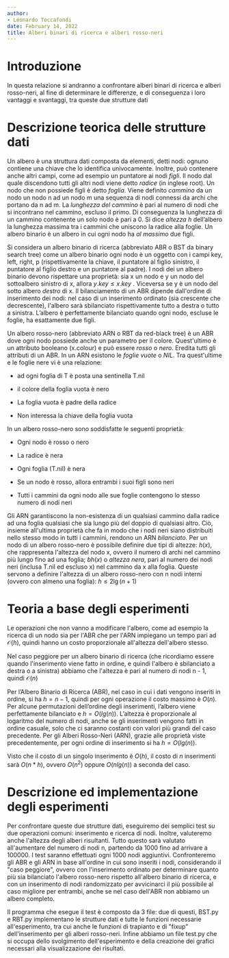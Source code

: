 ```yaml
---
author:
- Leonardo Toccafondi   
date: February 14, 2022
title: Alberi binari di ricerca e alberi rosso-neri
---
```


# Introduzione

In questa relazione si andranno a confrontare alberi binari di ricerca e alberi rosso-neri, al fine di determinare le differenze, e di conseguenza i loro vantaggi e svantaggi, tra queste due strutture dati

# Descrizione teorica delle strutture dati

Un albero è una struttura dati composta da elementi, detti nodi: ognuno contiene una chiave che lo identifica univocamente. Inoltre, può contenere anche altri campi, come ad esempio un puntatore ai nodi *figli*. Il nodo dal quale discendono tutti gli altri nodi viene detto *radice* (in inglese root). Un nodo che non possiede figli è detto *foglia*. Viene definito *cammino* da un nodo un nodo n ad un nodo m una sequenza di nodi connessi da archi che portano da n ad m. La *lunghezza del cammino* è pari al numero di nodi che si incontrano nel cammino, escluso il primo. Di conseguenza la lunghezza di un cammino contenente un solo nodo è pari a 0. Si dice *altezza* $h$ dell’albero la lunghezza
massima tra i cammini che uniscono la radice alla foglie.
Un albero binario è un albero in cui ogni nodo ha *al massimo* due figli.

Si considera un albero binario di ricerca (abbreviato ABR o BST da binary search tree) come un albero binario ogni nodo è un oggetto con i campi key, left, right, p (rispettivamente la chiave, il puntatore al figlio sinistro, il puntatore al figlio destro e un puntatore al padre). I nodi dei un albero binario devono rispettare una proprietà: sia x un nodo e y un nodo del sottoalbero sinistro di x, allora $y.key \leq x.key$ . Viceversa se y è un nodo del sotto albero *destro* di x.
Il bilanciamento di un ABR dipende dall'ordine di inserimento dei nodi: nel caso di un inserimento ordinato (sia crescente che decrescente), l'albero sarà sbilanciato rispettivamente tutto a destra o tutto a sinistra. L’albero è perfettamente bilanciato quando ogni nodo, escluse le foglie, ha esattamente due figli.

Un albero rosso-nero (abbreviato ARN o RBT da red-black tree) è un ABR dove ogni nodo possiede anche un parametro per il colore. Quest'ultimo è un attributo booleano (x.colour) e può essere *rosso* o *nero*. Eredita tutti gli attributi di un ABR. In un ARN esistono le *foglie vuote* o *NIL*. Tra quest'ultime e le foglie nere vi è una relazione:

- ad ogni foglia di T è posta una sentinella T.nil

- il colore della foglia vuota è nero

- La foglia vuota è padre della radice

- Non interessa la chiave della foglia vuota   

In un albero rosso-nero sono soddisfatte le seguenti proprietà:

- Ogni nodo è rosso o nero

- La radice è nera

- Ogni foglia (T.nil) è nera

- Se un nodo è rosso, allora entrambi i suoi figli sono neri

- Tutti i cammini da ogni nodo alle sue foglie contengono lo stesso numero di nodi neri

Gli ARN garantiscono la non-esistenza di un qualsiasi cammino dalla radice ad una foglia qualsiasi che sia lungo più del doppio di qualsiasi altro. Ciò, insieme all'ultima proprietà che fa in modo che i nodi neri siano distribuiti nello stesso modo in tutti i cammini, rendono un ARN *bilanciato.*
Per un nodo di un albero rosso-nero è possibile definire due tipi di altezze: $h(x)$, che rappresenta l'altezza del nodo x, ovvero il numero di archi nel cammino più lungo fino ad una foglia; $bh(x)$ o *altezza nera*, pari al numero dei nodi neri (inclusa T.nil ed escluso x) nel cammino da x alla foglia. Queste servono a definire l'altezza di un albero rosso-nero con n nodi interni (ovvero con almeno una foglia): $h \leq 2 \lg(n+1)$

# Teoria a base degli esperimenti

Le operazioni che non vanno a modificare l'albero, come ad esempio la ricerca di un nodo sia per l'ABR che per l'ARN impiegano un tempo pari ad $\mathcal{O}(h)$, quindi hanno un costo proporzionale all'altezza dell'albero stesso. 

Nel caso peggiore per un albero binario di ricerca (che ricordiamo essere quando l'inserimento viene fatto in ordine, e quindi l'albero è sbilanciato a destra o a sinistra) abbiamo che l'altezza è pari al numero di nodi n - 1, quindi $\mathcal{O}(n)$

Per l’Albero Binario di Ricerca (ABR), nel caso in cui i dati vengono inseriti in ordine, si ha $h = n-1$, quindi per ogni operazione il costo massimo è $O(n)$. Per alcune permutazioni dell’ordine degli inserimenti, l’albero viene perfettamente bilanciato e $h = O(lg(n))$. L’altezza è proporzionale al logaritmo del numero di nodi, anche se gli inserimenti vengono fatti in ordine casuale, solo che ci saranno costanti con valori
più grandi del caso precedente. Per gli Alberi Rosso-Neri (ARN), grazie alle proprietà viste precedentemente, per ogni ordine di inserimento si ha $h = O(lg(n))$.

Visto che il costo di un singolo inserimento è $O(h)$, il costo di $n$ inserimenti sarà $O(n*h)$, ovvero $O(n^2)$ oppure $O(n lg(n))$ a seconda del caso.

# Descrizione ed implementazione degli esperimenti

Per confrontare queste due strutture dati, eseguiremo dei semplici test su due operazioni comuni: inserimento e ricerca di nodi. Inoltre, valuteremo anche l'altezza degli alberi risultanti.
Tutto questo sarà valutato all'aumentare del numero di nodi n, partendo da 1000 fino ad arrivare a 100000. I test saranno effettuati ogni 1000 nodi aggiuntivi.
Confronteremo gli ABR e gli ARN in base all'ordine in cui sono inseriti i nodi, considerando il "caso peggiore", ovvero con l'inserimento ordinato per determinare quanto più sia bilanciato l'albero rosso-nero rispetto all'albero binario di ricerca, e con un inserimento di nodi randomizzato per avvicinarci il più possibile al caso migliore per entrambi, anche se nel caso dell'ABR non abbiamo un albero completo.

Il programma che esegue il test è composto da 3 file: due di questi, BST.py e RBT.py implementano le strutture dati e tutte le funzioni necessarie all'esperimento, tra cui anche le funzioni di trapianto e di "fixup" dell'inserimento per gli alberi rosso-neri. Infine abbiamo un file test.py che si occupa dello svolgimento dell'esperimento e della creazione dei grafici necessari alla visualizzazione dei risultati.